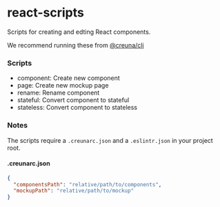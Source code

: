 # react-scripts

Scripts for creating and edting React components.

We recommend running these from [@creuna/cli](https://github.com/Creuna-Oslo/cli)

### Scripts

- component: Create new component
- page: Create new mockup page
- rename: Rename component
- stateful: Convert component to stateful
- stateless: Convert component to stateless

<!-- ### Install

```
yarn add -g '@creuna/cli'
```

### Usage

```
creuna <command>
``` -->

### Notes

The scripts require a `.creunarc.json` and a `.eslintr.json` in your project root.

#### .creunarc.json

```json
{
  "componentsPath": "relative/path/to/components",
  "mockupPath": "relative/path/to/mockup"
}
```

